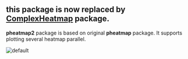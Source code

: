 
## this package is now replaced by [**ComplexHeatmap**](https://github.com/jokergoo/ComplexHeatmap/) package.

**pheatmap2** package is based on original **pheatmap** package. It supports plotting several heatmap parallel.

![default](https://cloud.githubusercontent.com/assets/449218/5553797/e19f0e56-8c2f-11e4-881f-02666e55fd9c.png)
